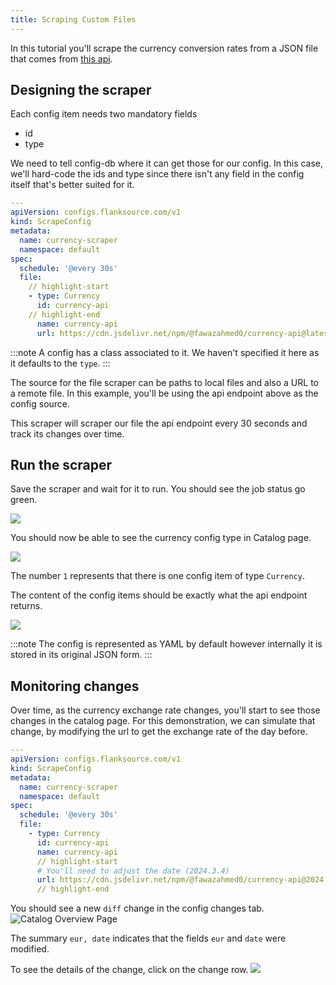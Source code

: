 ```yaml
---
title: Scraping Custom Files
---
```


In this tutorial you'll scrape the currency conversion rates from a JSON file that comes from [this api](https://cdn.jsdelivr.net/npm/@fawazahmed0/currency-api@latest/v1/currencies/eur.json).

## Designing the scraper

Each config item needs two mandatory fields

- id
- type

We need to tell config-db where it can get those for our config. In this case, we'll hard-code the ids and type since
there isn't any field in the config itself that's better suited for it.

```yaml title='currency-scraper.yaml'
---
apiVersion: configs.flanksource.com/v1
kind: ScrapeConfig
metadata:
  name: currency-scraper
  namespace: default
spec:
  schedule: '@every 30s'
  file:
    // highlight-start
    - type: Currency
      id: currency-api
    // highlight-end
      name: currency-api
      url: https://cdn.jsdelivr.net/npm/@fawazahmed0/currency-api@latest/v1/currencies/eur.json
```

:::note
A config has a class associated to it. We haven't specified it here as it defaults to the `type`.
:::

The source for the file scraper can be paths to local files and also a URL to a remote file.
In this example, you'll be using the api endpoint above as the config source.

This scraper will scraper our file the api endpoint every 30 seconds and track its changes over time.

## Run the scraper

Save the scraper and wait for it to run. You should see the job status go green.

![](/img/tutorial-config-scrapers.png)

You should now be able to see the currency config type in Catalog page.

![](/img/example-config-items-vms.png)

The number `1` represents that there is one config item of type `Currency`.

The content of the config items should be exactly what the api endpoint returns.

![](/img/example-currency-scraper-config.png)

:::note
The config is represented as YAML by default however internally it is stored in its original JSON form.
:::

## Monitoring changes

Over time, as the currency exchange rate changes, you'll start to see those changes in the catalog page.
For this demonstration, we can simulate that change, by modifying the url to get the exchange rate of
the day before.

```yaml title='currency-scraper.yaml'
---
apiVersion: configs.flanksource.com/v1
kind: ScrapeConfig
metadata:
  name: currency-scraper
  namespace: default
spec:
  schedule: '@every 30s'
  file:
    - type: Currency
      id: currency-api
      name: currency-api
      // highlight-start
      # You'll need to adjust the date (2024.3.4)
      url: https://cdn.jsdelivr.net/npm/@fawazahmed0/currency-api@2024.3.4/v1/currencies/eur.json
      // highlight-end
```

You should see a new `diff` change in the config changes tab.
![Catalog Overview Page](/img/example-currency-scraper-changes.png)

The summary `eur, date` indicates that the fields `eur` and `date` were modified.

To see the details of the change, click on the change row.
![](/img/example-currency-scraper-diff-change.png)
